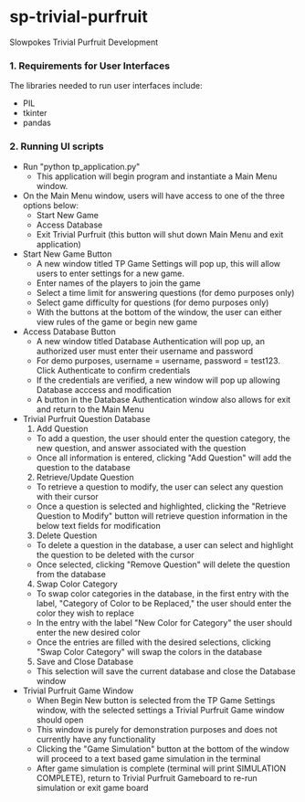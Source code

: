 # sp-trivial-purfruit
Slowpokes Trivial Purfruit Development

### 1. Requirements for User Interfaces

The libraries needed to run user interfaces include:
- PIL
- tkinter
- pandas

### 2. Running UI scripts

- Run "python tp_application.py"
  - This application will begin program and instantiate a Main Menu window.
- On the Main Menu window, users will have access to one of the three options below:
  - Start New Game
  - Access Database
  - Exit Trivial Purfruit (this button will shut down Main Menu and exit application)
- Start New Game Button
  - A new window titled TP Game Settings will pop up, this will allow users to enter settings for a new game.
  - Enter names of the players to join the game
  - Select a time limit for answering questions (for demo purposes only)
  - Select game difficulty for questions (for demo purposes only)
  - With the buttons at the bottom of the window, the user can either view rules of the game or begin new game
- Access Database Button
  - A new window titled Database Authentication will pop up, an authorized user must enter their username and password
  - For demo purposes, username = username, password = test123. Click Authenticate to confirm credentials
  - If the credentials are verified, a new window will pop up allowing Database acccess and modification
  - A button in the Database Authentication window also allows for exit and return to the Main Menu
- Trivial Purfruit Question Database
  1. Add Question
    - To add a question, the user should enter the question category, the new question, and answer associated with the question
    - Once all information is entered, clicking "Add Question" will add the question to the database
  2. Retrieve/Update Question
    - To retrieve a question to modify, the user can select any question with their cursor
    - Once a question is selected and highlighted, clicking the "Retrieve Question to Modify" button will retrieve question information in the below text fields for modification
  3. Delete Question
    - To delete a question in the database, a user can select and highlight the question to be deleted with the cursor
    - Once selected, clicking "Remove Question" will delete the question from the database
  4. Swap Color Category
    - To swap color categories in the database, in the first entry with the label, "Category of Color to be Replaced," the user should enter the color they wish to replace
    - In the entry with the label "New Color for Category" the user should enter the new desired color
    - Once the entries are filled with the desired selections, clicking "Swap Color Category" will swap the colors in the database
  5. Save and Close Database
    - This selection will save the current database and close the Database window
- Trivial Purfruit Game Window
  - When Begin New button is selected from the TP Game Settings window, with the selected settings a Trivial Purfruit Game window should open
  - This window is purely for demonstration purposes and does not currently have any functionality
  - Clicking the "Game Simulation" button at the bottom of the window will proceed to a text based game simulation in the terminal
  - After game simulation is complete (terminal will print SIMULATION COMPLETE), return to Trivial Purfruit Gameboard to re-run simulation or exit game board
